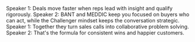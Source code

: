 Speaker 1: Deals move faster when reps lead with insight and qualify rigorously.
Speaker 2: BANT and MEDDIC keep you focused on buyers who can act, while the Challenger mindset keeps the conversation strategic.
Speaker 1: Together they turn sales calls into collaborative problem solving.
Speaker 2: That's the formula for consistent wins and happier customers.
